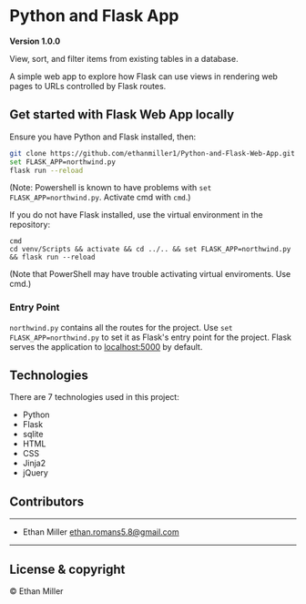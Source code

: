 # Python and Flask App

**Version 1.0.0**

View, sort, and filter items from existing tables in a database.

A simple web app to explore how Flask can use views in rendering web pages to URLs controlled by Flask routes.

## Get started with Flask Web App locally

Ensure you have Python and Flask installed, then:

``` bash
git clone https://github.com/ethanmiller1/Python-and-Flask-Web-App.git
set FLASK_APP=northwind.py
flask run --reload
```

(Note: Powershell is known to have problems with `set FLASK_APP=northwind.py`. Activate cmd with `cmd`.)

If you do not have Flask installed, use the virtual environment in the repository:

```
cmd
cd venv/Scripts && activate && cd ../.. && set FLASK_APP=northwind.py && flask run --reload
```

(Note that PowerShell may have trouble activating virtual enviroments. Use cmd.)

### Entry Point

`northwind.py` contains all the routes for the project. Use `set FLASK_APP=northwind.py` to set it as Flask's entry point for the project. Flask serves the application to [localhost:5000](localhost:5000 "Port 5000") by default.

## Technologies

There are 7 technologies used in this project:

 - Python
 - Flask
 - sqlite
 - HTML
 - CSS
 - Jinja2
 - jQuery

## Contributors

---

- Ethan Miller <ethan.romans5.8@gmail.com>

---

## License & copyright

© Ethan Miller